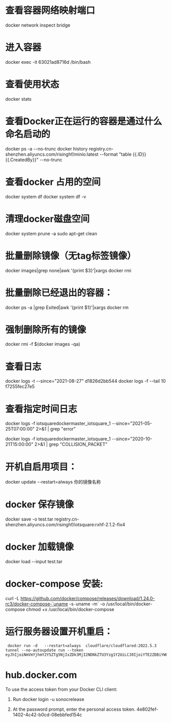 # 查看容器网络映射端口
docker network inspect bridge
# 进入容器
docker exec -it 63021ad8716d /bin/bash

# 查看使用状态
docker stats

# 查看Docker正在运行的容器是通过什么命名启动的
docker ps -a --no-trunc
docker history registry.cn-shenzhen.aliyuncs.com/risinghf/minio:latest --format "table {{.ID}}{{.CreatedBy}}" --no-trunc

# 查看docker 占用的空间
docker system df
docker system df -v
# 清理docker磁盘空间
docker system prune -a
sudo apt-get clean
# 批量删除镜像（无tag标签镜像）
docker images|grep none|awk '{print $3}'|xargs docker rmi
# 批量删除已经退出的容器：
docker ps -a |grep Exited|awk '{print $1}'|xargs docker rm
# 强制删除所有的镜像
docker rmi -f $(docker images -qa)
# 查看日志
docker logs -t --since="2021-08-27" d1826d2bb544
docker logs -f --tail 10 f7255fec27e5
# 查看指定时间日志

docker logs -f iotsquaredockermaster_iotsquare_1 --since="2021-05-25T07:00:00" 2>&1 | grep "error"

docker logs -f iotsquaredockermaster_iotsquare_1 --since="2020-10-21T15:00:00" 2>&1 | grep "COLLISION_PACKET"

# 开机自启用项目：
docker update --restart=always 你的镜像名称


# docker 保存镜像

docker save -o test.tar registry.cn-shenzhen.aliyuncs.com/risinghf/iotsquare:rxhf-2.1.2-fix4

# docker 加载镜像
docker load --input test.tar



# docker-compose 安装:

curl -L https://github.com/docker/compose/releases/download/1.24.0-rc3/docker-compose-`uname -s`-`uname -m` -o /usr/local/bin/docker-compose
chmod +x /usr/local/bin/docker-compose


# 运行服务器设置开机重启：
```cgo
 docker run -d   --restart=always  cloudflare/cloudflared:2022.5.3 tunnel --no-autoupdate run --token eyJhIjoiNmVmYjhmY2Y5ZTg5NjIxZDk3MjI2NDNkZTU3Yzg1Y2UiLCJ0IjoiYTE2ZDBiYWQtY2E1OS00NmRmLWIyZDMtN2U1ZWQ4NTViZTJiIiwicyI6Ik5qRmtPVFUxT1RJdE5qZzNOaTAwT0RsaUxXSmxOakV0TXpJNU1HRXhObVUyWmpKbSJ9
```


# hub.docker.com
To use the access token from your Docker CLI client:

1. Run docker login -u sonocrelease

2. At the password prompt, enter the personal access token.
   4e802fef-1402-4c42-b0cd-08ebbfed154c
